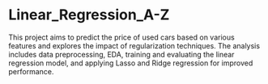 # Linear_Regression_A-Z
This project aims to predict the price of used cars based on various features and explores the impact of regularization techniques. The analysis includes data preprocessing, EDA, training and evaluating the linear regression model, and applying Lasso and Ridge regression for improved performance.
